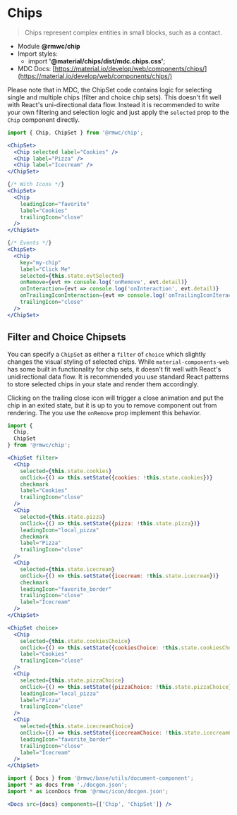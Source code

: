 # Chips

> Chips represent complex entities in small blocks, such as a contact.

- Module **@rmwc/chip**  
- Import styles:
  - import **'@material/chips/dist/mdc.chips.css'**;
- MDC Docs: [https://material.io/develop/web/components/chips/](https://material.io/develop/web/components/chips/)

Please note that in MDC, the ChipSet code contains logic for selecting single and multiple chips (filter and choice chip sets). This doesn't fit well with React's uni-directional data flow. Instead it is recommended to write your own filtering and selection logic and just apply the `selected` prop to the `Chip` component directly.

```jsx render
import { Chip, ChipSet } from '@rmwc/chip';

<ChipSet>
  <Chip selected label="Cookies" />
  <Chip label="Pizza" />
  <Chip label="Icecream" />
</ChipSet>

{/* With Icons */}
<ChipSet>
  <Chip
    leadingIcon="favorite"
    label="Cookies"
    trailingIcon="close"
  />
</ChipSet>

{/* Events */}
<ChipSet>
  <Chip
    key="my-chip"
    label="Click Me"
    selected={this.state.evtSelected}
    onRemove={evt => console.log('onRemove', evt.detail)}
    onInteraction={evt => console.log('onInteraction', evt.detail)}
    onTrailingIconInteraction={evt => console.log('onTrailingIconIteraction', evt.detail)}
    trailingIcon="close"
  />
</ChipSet>
```

## Filter and Choice Chipsets

You can specify a `ChipSet` as either a `filter` of `choice` which slightly changes the visual styling of selected chips. While `material-components-web` has some built in functionality for chip sets, it doesn't fit well with React's unidirectional data flow. It is recommended you use standard React patterns to store selected chips in your state and render them accordingly.

Clicking on the trailing close icon will trigger a close animation and put the chip in an exited state, but it is up to you to remove component out from rendering. The you use the `onRemove` prop implement this behavior.

```jsx render
import {
  Chip,
  ChipSet
} from '@rmwc/chip';

<ChipSet filter>
  <Chip
    selected={this.state.cookies}
    onClick={() => this.setState({cookies: !this.state.cookies})}
    checkmark
    label="Cookies"
    trailingIcon="close"
  />
  <Chip
    selected={this.state.pizza}
    onClick={() => this.setState({pizza: !this.state.pizza})}
    leadingIcon="local_pizza"
    checkmark
    label="Pizza"
    trailingIcon="close"
  />
  <Chip
    selected={this.state.icecream}
    onClick={() => this.setState({icecream: !this.state.icecream})}
    checkmark
    leadingIcon="favorite_border"
    trailingIcon="close"
    label="Icecream"
  />
</ChipSet>

<ChipSet choice>
  <Chip
    selected={this.state.cookiesChoice}
    onClick={() => this.setState({cookiesChoice: !this.state.cookiesChoice})}
    label="Cookies"
    trailingIcon="close"
  />
  <Chip
    selected={this.state.pizzaChoice}
    onClick={() => this.setState({pizzaChoice: !this.state.pizzaChoice})}
    leadingIcon="local_pizza"
    label="Pizza"
    trailingIcon="close"
  />
  <Chip
    selected={this.state.icecreamChoice}
    onClick={() => this.setState({icecreamChoice: !this.state.icecreamChoice})}
    leadingIcon="favorite_border"
    trailingIcon="close"
    label="Icecream"
  />
</ChipSet>
```

```jsx renderOnly
import { Docs } from '@rmwc/base/utils/document-component';
import * as docs from './docgen.json';
import * as iconDocs from '@rmwc/icon/docgen.json';

<Docs src={docs} components={['Chip', 'ChipSet']} />
```
